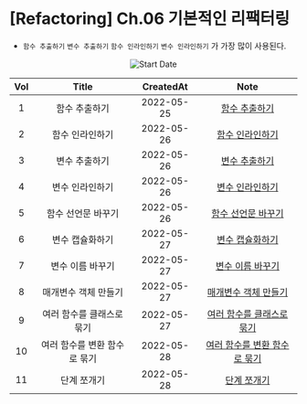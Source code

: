 # [Refactoring] Ch.06 기본적인 리팩터링

- `함수 추출하기` `변수 추출하기` `함수 인라인하기` `변수 인라인하기` 가 가장 많이 사용된다.
  <br/>

<div align="center">

![Start Date](https://img.shields.io/badge/Start%20Date-2022--05--25-23d16b.svg)

| Vol |            Title             | CreatedAt  |                    Note                    |
| :-: | :--------------------------: | :--------: | :----------------------------------------: |
|  1  |        함수 추출하기         | 2022-05-25 |         [함수 추출하기](ch06-1.md)         |
|  2  |       함수 인라인하기        | 2022-05-26 |        [함수 인라인하기](ch06-2.md)        |
|  3  |        변수 추출하기         | 2022-05-26 |         [변수 추출하기](ch06-3.md)         |
|  4  |       변수 인라인하기        | 2022-05-26 |        [변수 인라인하기](ch06-4.md)        |
|  5  |      함수 선언문 바꾸기      | 2022-05-26 |      [함수 선언문 바꾸기](ch06-5.md)       |
|  6  |       변수 캡슐화하기        | 2022-05-27 |        [변수 캡슐화하기](ch06-6.md)        |
|  7  |       변수 이름 바꾸기       | 2022-05-27 |       [변수 이름 바꾸기](ch06-7.md)        |
|  8  |     매개변수 객체 만들기     | 2022-05-27 |     [매개변수 객체 만들기](ch06-8.md)      |
|  9  |  여러 함수를 클래스로 묶기   | 2022-05-27 |   [여러 함수를 클래스로 묶기](ch06-9.md)   |
| 10  | 여러 함수를 변환 함수로 묶기 | 2022-05-28 | [여러 함수를 변환 함수로 묶기](ch06-10.md) |
| 11  |         단계 쪼개기          | 2022-05-28 |         [단계 쪼개기](ch06-11.md)          |

</div>
